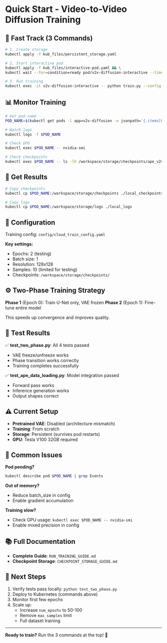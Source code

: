 # Quick Start - Video-to-Video Diffusion Training

## 🚀 Fast Track (3 Commands)

```bash
# 1. Create storage
kubectl apply -f kub_files/persistent_storage.yaml

# 2. Start interactive pod
kubectl apply -f kub_files/interactive-pod.yaml && \
kubectl wait --for=condition=ready pod/v2v-diffusion-interactive --timeout=5m

# 3. Run training
kubectl exec -it v2v-diffusion-interactive -- python train.py --config config/cloud_train_config.yaml
```

## 📊 Monitor Training

```bash
# Get pod name
POD_NAME=$(kubectl get pods -l app=v2v-diffusion -o jsonpath='{.items[0].metadata.name}')

# Watch logs
kubectl logs -f $POD_NAME

# Check GPU
kubectl exec $POD_NAME -- nvidia-smi

# Check checkpoints
kubectl exec $POD_NAME -- ls -lh /workspace/storage/checkpoints/ape_v2v_diffusion/
```

## 💾 Get Results

```bash
# Copy checkpoints
kubectl cp $POD_NAME:/workspace/storage/checkpoints ./local_checkpoints

# Copy logs
kubectl cp $POD_NAME:/workspace/storage/logs ./local_logs
```

## 🔧 Configuration

Training config: `config/cloud_train_config.yaml`

**Key settings:**
- Epochs: 2 (testing)
- Batch size: 1
- Resolution: 128x128
- Samples: 10 (limited for testing)
- Checkpoints: `/workspace/storage/checkpoints/`

## ⚙️ Two-Phase Training Strategy

**Phase 1** (Epoch 0): Train U-Net only, VAE frozen
**Phase 2** (Epoch 1): Fine-tune entire model

This speeds up convergence and improves quality.

## 📝 Test Results

✅ **test_two_phase.py**: All 4 tests passed
- VAE freeze/unfreeze works
- Phase transition works correctly
- Training completes successfully

✅ **test_ape_data_loading.py**: Model integration passed
- Forward pass works
- Inference generation works
- Output shapes correct

## ⚠️ Current Setup

- **Pretrained VAE**: Disabled (architecture mismatch)
- **Training**: From scratch
- **Storage**: Persistent (survives pod restarts)
- **GPU**: Tesla V100 32GB required

## 🐛 Common Issues

**Pod pending?**
```bash
kubectl describe pod $POD_NAME | grep Events
```

**Out of memory?**
- Reduce batch_size in config
- Enable gradient accumulation

**Training slow?**
- Check GPU usage: `kubectl exec $POD_NAME -- nvidia-smi`
- Enable mixed precision in config

## 📚 Full Documentation

- **Complete Guide**: `RUN_TRAINING_GUIDE.md`
- **Checkpoint Storage**: `CHECKPOINT_STORAGE_GUIDE.md`

## 🎯 Next Steps

1. Verify tests pass locally: `python test_two_phase.py`
2. Deploy to Kubernetes (commands above)
3. Monitor first few epochs
4. Scale up:
   - Increase `num_epochs` to 50-100
   - Remove `max_samples` limit
   - Full dataset training

---

**Ready to train?** Run the 3 commands at the top! 🚀
